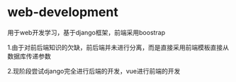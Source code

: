 # web-development
用于web开发学习，基于django框架，前端采用boostrap

1.由于对前后端知识的欠缺，前后端并未进行分离，而是直接采用前端模板直接从数据库传递参数

2.现阶段尝试django完全进行后端的开发，vue进行前端的开发
